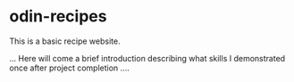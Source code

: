 # odin-recipes

This is a basic recipe website.

...
Here will come a brief introduction describing what skills I demonstrated once after project completion
....
